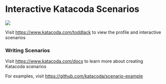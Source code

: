 # Interactive Katacoda Scenarios

[![](http://shields.katacoda.com/katacoda/toddlack/count.svg)](https://www.katacoda.com/toddlack "Get your profile on Katacoda.com")

Visit https://www.katacoda.com/toddlack to view the profile and interactive scenarios

### Writing Scenarios
Visit https://www.katacoda.com/docs to learn more about creating Katacoda scenarios

For examples, visit https://github.com/katacoda/scenario-example
